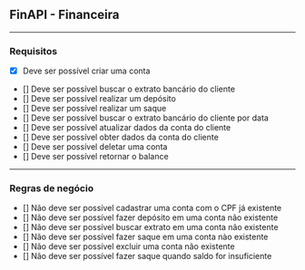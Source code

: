 ## FinAPI - Financeira

---

### Requisitos

- [x] Deve ser possível criar uma conta
- [] Deve ser possível buscar o extrato bancário do cliente
- [] Deve ser possível realizar um depósito
- [] Deve ser possível realizar um saque
- [] Deve ser possível buscar o extrato bancário do cliente por data
- [] Deve ser possível atualizar dados da conta do cliente
- [] Deve ser possível obter dados da conta do cliente
- [] Deve ser possível deletar uma conta
- [] Deve ser possível retornar o balance

---

### Regras de negócio

- [] Não deve ser possível cadastrar uma conta com o CPF já existente
- [] Não deve ser possível fazer depósito em uma conta não existente
- [] Não deve ser possível buscar extrato em uma conta não existente
- [] Não deve ser possível fazer saque em uma conta nào existente
- [] Não deve ser possível excluir uma conta não existente
- [] Não deve ser possível fazer saque quando saldo for insuficiente
